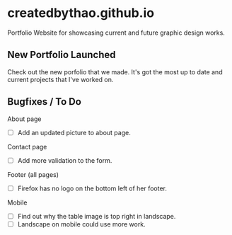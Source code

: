 # createdbythao.github.io
Portfolio Website for showcasing current and future graphic design works.

## New Portfolio Launched
Check out the new porfolio that we made. It's got the most up to date and current projects that I've worked on.


## Bugfixes / To Do
About page
- [ ] Add an updated picture to about page.

Contact page
- [ ] Add more validation to the form.

Footer (all pages)
- [ ] Firefox has no logo on the bottom left of her footer.

Mobile
- [ ] Find out why the table image is top right in landscape.
- [ ] Landscape on mobile could use more work.
